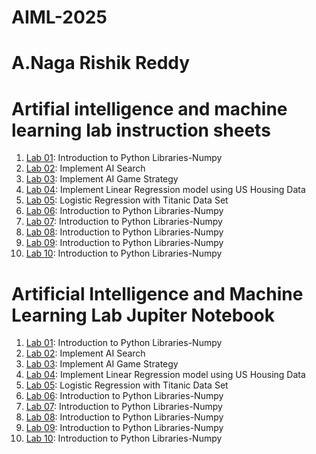 # AIML-2025
# A.Naga Rishik Reddy 

# Artifial intelligence and machine learning lab instruction sheets

1. [Lab 01](https://github.com/2303a51089/AIML-2025/blob/main/AIML_A1.pdf): Introduction to Python Libraries-Numpy
2. [Lab 02](https://github.com/2303a51089/AIML-2025/blob/main/AIML_A2%20(1).pdf): Implement AI Search
3. [Lab 03](https://github.com/2303a51089/AIML-2025/blob/main/AIML_A3.pdf): Implement AI Game Strategy
4. [Lab 04](https://github.com/2303a51089/AIML-2025/blob/main/AIML_A4.pdf): Implement Linear Regression model using US Housing Data
5. [Lab 05](https://github.com/2303a51089/AIML-2025/blob/main/AIML_A5.pdf): Logistic Regression with Titanic Data Set
6. [Lab 06](https://github.com/2303a51089/AIML-2025/blob/main/AIML_A6.pdf): Introduction to Python Libraries-Numpy
7. [Lab 07](https://github.com/2303a51089/AIML-2025/blob/main/AIML_A7.pdf): Introduction to Python Libraries-Numpy
8. [Lab 08](https://github.com/2303a51089/AIML-2025/blob/main/AIML_A8.pdf): Introduction to Python Libraries-Numpy
9. [Lab 09](https://github.com/2303a51089/AIML-2025/blob/main/AIML_A9.pdf): Introduction to Python Libraries-Numpy
10. [Lab 10](https://github.com/2303a51089/AIML-2025/blob/main/AIML_A10.pdf): Introduction to Python Libraries-Numpy

# Artificial Intelligence and Machine Learning Lab Jupiter Notebook


1. [Lab 01](https://github.com/2303a51089/AIML-2025/blob/main/LAB_Assignment_01.ipynb): Introduction to Python Libraries-Numpy
2. [Lab 02](https://github.com/2303a51089/AIML-2025/blob/main/Lab_Assigment_02.ipynb): Implement AI Search
3. [Lab 03](https://github.com/2303a51089/AIML-2025/blob/main/LAB_Assignment_03.ipynb): Implement AI Game Strategy
4. [Lab 04](https://github.com/2303a51089/AIML-2025/blob/main/LAB_Assignment_04.ipynb): Implement Linear Regression model using US Housing Data
5. [Lab 05](https://github.com/2303a51089/AIML-2025/blob/main/Lab05_AIML.ipynb): Logistic Regression with Titanic Data Set
6. [Lab 06](https://github.com/2303a51089/AIML-2025/blob/main/Lab06_AIML.ipynb): Introduction to Python Libraries-Numpy
7. [Lab 07](https://github.com/2303a51089/AIML-2025/blob/main/Lab07_AIML.ipynb): Introduction to Python Libraries-Numpy
8. [Lab 08](https://github.com/2303a51089/AIML-2025/blob/main/Lab08_AIML.ipynb): Introduction to Python Libraries-Numpy
9. [Lab 09](https://github.com/2303a51089/AIML-2025/blob/main/Lab09_AIML.ipynb): Introduction to Python Libraries-Numpy
10. [Lab 10](https://github.com/2303a51089/AIML-2025/blob/main/Lab10_AIML.ipynb): Introduction to Python Libraries-Numpy
